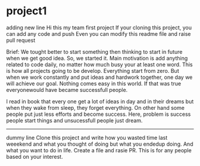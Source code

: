 # project1
adding new line
Hi this my team first project
If your cloning this project, you can add any code and push
Even you can modify this readme file and raise pull request

Brief: We tought better to start something then thinking to start in future when we get good idea. So, we started it. Main motivation is add anything related to code daily, no matter how much busy your at least one word. This is how all projects going to be develop. Everything start from zero. But when we work constantly and put ideas and hardwork together, one day we will achieve our goal. Nothing comes easy in this world. If that was true everyonewould have became successfull people.

I read in book that every one get a lot of ideas in day and in their dreams but when they wake from sleep, they forget everything. On other hand some people put just less efforts and become success. Here, problem is success people start things and unsucessfull people just dream.

___________________________________________

dummy line
Clone this project and write how you wasted time last weeekend and what you thought of doing but what you endedup doing. And what you want to do in life. Create a file and rasie PR. This is for any people based on your interest. 

 
